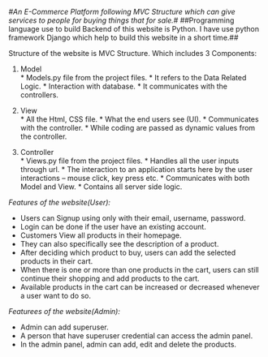*#An E-Commerce Platform following MVC Structure which can give services to people for buying things that for sale.#*
##Programming language use to build Backend of this website is Python. I have use python framework Django which help to build this website in a short time.## 

Structure of the website is MVC Structure. Which includes 3 Components: 
  1. Model  
    * Models.py file from the project files.
    * It refers to the Data Related Logic.
    * Interaction with database.
    * It communicates with the controllers.

  2. View  
    * All the Html, CSS file.
    * What the end users see (UI).
    * Communicates with the controller.
    * While coding are passed as dynamic values from the controller.

  3. Controller  
    * Views.py file from the project files.
    * Handles all the user inputs through url.
    * The interaction to an application starts here by the user interactions – mouse click, key press etc. 
    * Communicates with both Model and View.
    * Contains all server side logic.


*Features of the website(User):*
  * Users can Signup using only with their email, username, password.
  * Login can be done if the user have an existing account.
  * Customers View all products in their homepage.
  * They can also specifically see the description of a product.
  * After deciding which product to buy, users can add the selected products in their cart.
  * When there is one or more than one products in the cart, users can still continue their shopping and add products to the cart.
  * Available products in the cart can be increased or decreased whenever a user want to do so.

*Featurees of the website(Admin):*
  * Admin can add superuser.
  * A person that have superuser credential can access the admin panel.
  * In the admin panel, admin can add, edit and delete the products.
